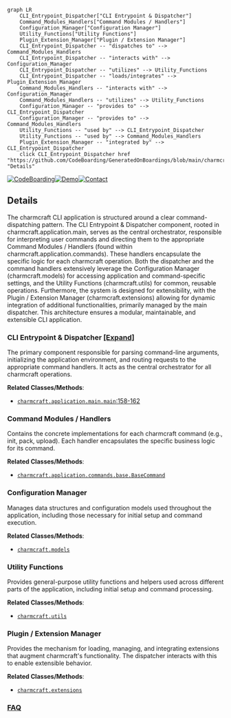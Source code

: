 ```mermaid
graph LR
    CLI_Entrypoint_Dispatcher["CLI Entrypoint & Dispatcher"]
    Command_Modules_Handlers["Command Modules / Handlers"]
    Configuration_Manager["Configuration Manager"]
    Utility_Functions["Utility Functions"]
    Plugin_Extension_Manager["Plugin / Extension Manager"]
    CLI_Entrypoint_Dispatcher -- "dispatches to" --> Command_Modules_Handlers
    CLI_Entrypoint_Dispatcher -- "interacts with" --> Configuration_Manager
    CLI_Entrypoint_Dispatcher -- "utilizes" --> Utility_Functions
    CLI_Entrypoint_Dispatcher -- "loads/integrates" --> Plugin_Extension_Manager
    Command_Modules_Handlers -- "interacts with" --> Configuration_Manager
    Command_Modules_Handlers -- "utilizes" --> Utility_Functions
    Configuration_Manager -- "provides to" --> CLI_Entrypoint_Dispatcher
    Configuration_Manager -- "provides to" --> Command_Modules_Handlers
    Utility_Functions -- "used by" --> CLI_Entrypoint_Dispatcher
    Utility_Functions -- "used by" --> Command_Modules_Handlers
    Plugin_Extension_Manager -- "integrated by" --> CLI_Entrypoint_Dispatcher
    click CLI_Entrypoint_Dispatcher href "https://github.com/CodeBoarding/GeneratedOnBoardings/blob/main/charmcraft/CLI_Entrypoint_Dispatcher.md" "Details"
```

[![CodeBoarding](https://img.shields.io/badge/Generated%20by-CodeBoarding-9cf?style=flat-square)](https://github.com/CodeBoarding/CodeBoarding)[![Demo](https://img.shields.io/badge/Try%20our-Demo-blue?style=flat-square)](https://www.codeboarding.org/demo)[![Contact](https://img.shields.io/badge/Contact%20us%20-%20contact@codeboarding.org-lightgrey?style=flat-square)](mailto:contact@codeboarding.org)

## Details

The charmcraft CLI application is structured around a clear command-dispatching pattern. The CLI Entrypoint & Dispatcher component, rooted in charmcraft.application.main, serves as the central orchestrator, responsible for interpreting user commands and directing them to the appropriate Command Modules / Handlers (found within charmcraft.application.commands). These handlers encapsulate the specific logic for each charmcraft operation. Both the dispatcher and the command handlers extensively leverage the Configuration Manager (charmcraft.models) for accessing application and command-specific settings, and the Utility Functions (charmcraft.utils) for common, reusable operations. Furthermore, the system is designed for extensibility, with the Plugin / Extension Manager (charmcraft.extensions) allowing for dynamic integration of additional functionalities, primarily managed by the main dispatcher. This architecture ensures a modular, maintainable, and extensible CLI application.

### CLI Entrypoint & Dispatcher [[Expand]](./CLI_Entrypoint_Dispatcher.md)
The primary component responsible for parsing command-line arguments, initializing the application environment, and routing requests to the appropriate command handlers. It acts as the central orchestrator for all charmcraft operations.


**Related Classes/Methods**:

- <a href="https://github.com/canonical/charmcraft/blob/main/charmcraft/application/main.py#L158-L162" target="_blank" rel="noopener noreferrer">`charmcraft.application.main.main`:158-162</a>


### Command Modules / Handlers
Contains the concrete implementations for each charmcraft command (e.g., init, pack, upload). Each handler encapsulates the specific business logic for its command.


**Related Classes/Methods**:

- <a href="https://github.com/canonical/charmcraft/blob/main/charmcraft/application/commands/base.py" target="_blank" rel="noopener noreferrer">`charmcraft.application.commands.base.BaseCommand`</a>


### Configuration Manager
Manages data structures and configuration models used throughout the application, including those necessary for initial setup and command execution.


**Related Classes/Methods**:

- <a href="https://github.com/canonical/charmcraft/blob/main/charmcraft/models" target="_blank" rel="noopener noreferrer">`charmcraft.models`</a>


### Utility Functions
Provides general-purpose utility functions and helpers used across different parts of the application, including initial setup and command processing.


**Related Classes/Methods**:

- <a href="https://github.com/canonical/charmcraft/blob/main/charmcraft/utils" target="_blank" rel="noopener noreferrer">`charmcraft.utils`</a>


### Plugin / Extension Manager
Provides the mechanism for loading, managing, and integrating extensions that augment charmcraft's functionality. The dispatcher interacts with this to enable extensible behavior.


**Related Classes/Methods**:

- <a href="https://github.com/canonical/charmcraft/blob/main/charmcraft/extensions" target="_blank" rel="noopener noreferrer">`charmcraft.extensions`</a>




### [FAQ](https://github.com/CodeBoarding/GeneratedOnBoardings/tree/main?tab=readme-ov-file#faq)